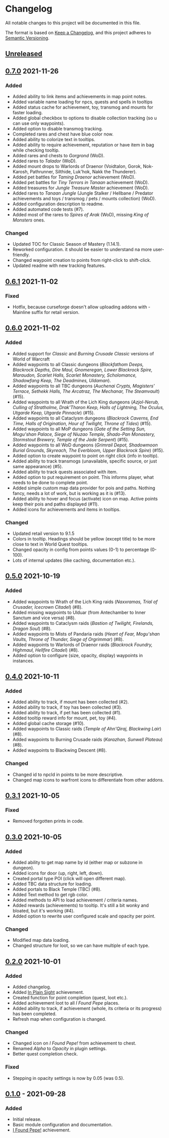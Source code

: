 # Changelog
All notable changes to this project will be documented in this file.

The format is based on [Keep a Changelog](https://keepachangelog.com/en/1.0.0/),
and this project adheres to [Semantic Versioning](https://semver.org/spec/v2.0.0.html).

## [Unreleased]

## [0.7.0] 2021-11-26
### Added
- Added ability to link items and achievements in map point notes.
- Added variable name loading for npcs, quests and spells in tooltips
- Added status cache for achievement, toy, transmog and mounts for faster loading.
- Added global checkbox to options to disable collection tracking (so u can use only waypoints).
- Added option to disable transmog tracking.
- Completed rares and chest have blue color now.
- Added ability to colorize text in tooltips.
- Added ability to require achievement, reputation or have item in bag while checking tooltip.
- Added rares and chests to _Gorgrond_ (WoD).
- Added rares to _Talador_ (WoD).
- Added mount drops to Warlords of Draenor (Voidtalon, Gorok, Nok-Karosh, Pathrunner, Silthide, Luk'hok, Nakk the Thunderer).
- Added pet battles for _Taming Draenor_ achievement (WoD).
- Added pet battles for _Tiny Terrors in Tanaan_ achievement (WoD).
- Added treasures for _Jungle Treasure Master_ achievement (WoD).
- Added rares to _Tanaan Jungle_ (Jungle Stalker / Hellbane / Predator achievements and toys / transmog / pets / mounts collection) (WoD).
- Added configuration description to readme.
- Added automated code tests (#7).
- Added most of the rares to _Spires of Arak_ (WoD), missing _King of Monsters_ ones.

### Changed
- Updated TOC for Classic Season of Mastery (1.14.1).
- Reworked configuration. it should be easier to understand na more user-friendly.
- Changed waypoint creation to points from right-click to shift-click.
- Updated readme with new tracking features.

## [0.6.1] 2021-11-02
### Fixed
- Hotfix, because curseforge doesn't allow uploading addons with -Mainline suffix for retail version.

## [0.6.0] 2021-11-02
### Added
- Added support for _Classic_ and _Burning Crusade Classic_ versions of World of Warcraft
- Added waypoints to all Classic dungeons (_Blackfathom Deeps, Blackrock Depths, Dire Maul, Gnomeregan, Lower Blackrock Spire, Maraudon, Scarlet Halls, Scarlet Monastery, Scholomance, Shadowfang Keep, The Deadmines, Uldaman_).
- Added waypoints to all TBC dungeons (_Auchenai Crypts, Magisters' Terrace, Sethekk Halls, The Arcatraz, The Mechanar, The Steamvault_) (#15).
- Added waypoints to all Wrath of the Lich King dungeons (_Azjol-Nerub, Culling of Stratholme, Drak'Tharon Keep, Halls of Lightning, The Oculus, Utgarde Keep, Utgarde Pinnacle_) (#15).
- Added waypoints to all Cataclysm dungeons (_Blackrock Caverns, End Time, Halls of Origination, Hour of Twilight, Throne of Tides_) (#15).
- Added waypoints to all MoP dungeons (_Gate of the Setting Sun, Mogu'shan Palace, Siege of Niuzao Temple, Shado-Pan Monastery, Stormstout Brewery, Temple of the Jade Serpent_) (#15).
- Added waypoints to all WoD dungeons (_Grimrail Depot, Shadowmoon Burial Grounds, Skyreach, The Everbloom, Upper Blackrock Spire_) (#15).
- Added option to create waypoint to point on right click (info in tooltip).
- Added ability to track transmogs (unavailable, specific source, or just same appearance) (#5).
- Added ability to track quests associated with item.
- Added option to put requirement on point. This informs player, what needs to be done to complete point.
- Added simple custom map data provider for pois and paths. Nothing fancy, needs a lot of work, but is working as it is (#13).
- Added ability to hover and focus (activate) icon on map. Active points keep their pois and paths displayed (#11).
- Added icons for achievements and items in tooltips.

### Changed
- Updated retail version to 9.1.5
- Colors in tooltip. Headings should be yellow (except title) to be more close to text in World Quest tooltips.
- Changed opacity in config from points values (0-1) to percentage (0-100).
- Lots of internal updates (like caching, documentation etc.).

## [0.5.0] 2021-10-19
### Added
- Added waypoints to Wrath of the Lich King raids (_Naxxramas, Trial of Crusader, Icecrown Citadel_) (#8).
- Added missing waypoints to Ulduar (from Antechamber to Inner Sanctum and vice versa) (#8).
- Added waypoints to Cataclysm raids (_Bastion of Twilight, Firelands, Dragon Soul_) (#8).
- Added waypoints to Mists of Pandaria raids (_Heart of Fear, Mogu'shan Vaults, Throne of Thunder, Siege of Orgrimmar_) (#8).
- Added waypoints to Warlords of Draenor raids (_Blackrock Foundry, Highmaul, Hellfire Citadel_) (#8).
- Added option to configure (size, opacity, display) waypoints in instances.

## [0.4.0] 2021-10-11
### Added
- Added ability to track, if mount has been collected (#2).
- Added ability to track, if toy has been collected (#3).
- Added ability to track, if pet has been collected (#1).
- Added tooltip reward info for mount, pet, toy (#4).
- Added global cache storage (#10).
- Added waypoints to Classic raids (_Temple of Ahn'Qiraj, Blackwing Lair_) (#8).
- Added waypoints to Burning Crusade raids (_Karazhan, Sunwell Plateau_) (#8).
- Added waypoints to Blackwing Descent (#8).

### Changed
- Changed id to npcId in points to be more descriptive.
- Changed map icons to warfront icons to differentiate from other addons.

## [0.3.1] 2021-10-05
### Fixed
- Removed forgotten prints in code.

## [0.3.0] 2021-10-05
### Added
- Added ability to get map name by id (either map or subzone in dungeon).
- Added icons for door (up, right, left, down).
- Created portal type POI (click will open different map).
- Added TBC data structure for loading.
- Added portals to Black Temple (TBC) (#8).
- Added Text method to get rgb color.
- Added methods to API to load achievement / criteria names.
- Added rewards (achievements) to tooltip. It's still a bit wonky and bloated, but it's working (#4).
- Added option to rewrite user configured scale and opacity per point.

### Changed
- Modified map data loading.
- Changed structure for loot, so we can have multiple of each type.

## [0.2.0] 2021-10-01
### Added
- Added changelog.
- Added [In Plain Sight](https://www.wowhead.com/achievement=9656/in-plain-sight) achievement.
- Created function for point completion (quest, loot etc.).
- Added achievement loot to all _I Found Pepe_ places.
- Added ability to track, if achievement (whole, its criteria or its progress) has been completed.
- Refresh map when configuration is changed.

### Changed
- Changed icon on _I Found Pepe!_ from achievement to chest.
- Renamed _Alpha_ to _Opacity_ in plugin settings.
- Better quest completion check.

### Fixed
- Stepping in opacity settings is now by 0.05 (was 0.5).

## [0.1.0] - 2021-09-28
### Added
- Initial release.
- Basic module configuration and documentation.
- [I Found Pepe!](https://www.wowhead.com/achievement=10053/i-found-pepe) achievement.

[Unreleased]: https://gitlab.com/mulambo/HandyNotes_Collection/-/compare/v0.7.0...master
[0.7.0]: https://gitlab.com/mulambo/HandyNotes_Collection/-/releases/v0.7.0
[0.6.1]: https://gitlab.com/mulambo/HandyNotes_Collection/-/releases/v0.6.1
[0.6.0]: https://gitlab.com/mulambo/HandyNotes_Collection/-/releases/v0.6.0
[0.5.0]: https://gitlab.com/mulambo/HandyNotes_Collection/-/releases/v0.5.0
[0.4.0]: https://gitlab.com/mulambo/HandyNotes_Collection/-/releases/v0.4.0
[0.3.1]: https://gitlab.com/mulambo/HandyNotes_Collection/-/releases/v0.3.1
[0.3.0]: https://gitlab.com/mulambo/HandyNotes_Collection/-/releases/v0.3.0
[0.2.0]: https://gitlab.com/mulambo/HandyNotes_Collection/-/releases/v0.2.0
[0.1.0]: https://gitlab.com/mulambo/HandyNotes_Collection/-/releases/v0.1
